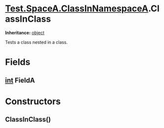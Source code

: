 # [Test.SpaceA.ClassInNamespaceA](Test.SpaceA.ClassInNamespaceA.md).ClassInClass

**Inheritance:** [object](https://docs.microsoft.com/en-us/dotnet/api/system.object)  

Tests a class nested in a class.  

# Fields

## [int](https://docs.microsoft.com/en-us/dotnet/api/system.int32) FieldA

# Constructors

## ClassInClass()

